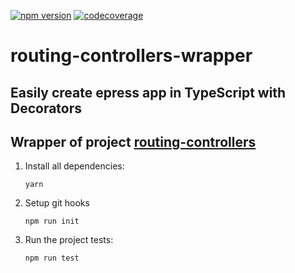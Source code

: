 [![npm version](https://img.shields.io/npm/v/routing-controllers-wrapper.svg)](https://www.npmjs.com/package/routing-controllers-wrapper)
[![codecoverage](https://codecov.io/gh/BenjD90/routing-controllers-wrapper/branch/master/graph/badge.svg)](https://codecov.io/gh/BenjD90/routing-controllers-wrapper)

# routing-controllers-wrapper
## Easily create epress app in TypeScript with Decorators 
## Wrapper of project [routing-controllers](https://github.com/typestack/routing-controllers)

1. Install all dependencies:

    `yarn`
    
2. Setup git hooks

   `npm run init`

3. Run the project tests:

    `npm run test`
